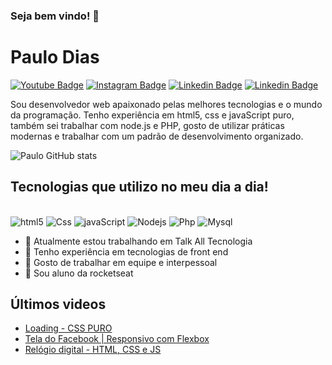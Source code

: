 ### Seja bem vindo! 👋

# Paulo Dias 

[![Youtube Badge](https://img.shields.io/badge/YouTube-FF0000?style=for-the-badge&logo=youtube&logoColor=white)](https://www.youtube.com/channel/UC22R6FYBfsWi7IUCIgdYN3g) 
[![Instagram Badge](https://img.shields.io/badge/Instagram-E4405F?style=for-the-badge&logo=instagram&logoColor=white)](https://www.instagram.com/dev.paulo.dias/)
[![Linkedin Badge](https://img.shields.io/badge/LinkedIn-0077B5?style=for-the-badge&logo=linkedin&logoColor=white)](https://www.linkedin.com/in/paulo-dias-tomaz-tome/)
[![Linkedin Badge](https://img.shields.io/badge/WhatsApp-25D366?style=for-the-badge&logo=whatsapp&logoColor=white)](https://api.whatsapp.com/send?phone=5543999614912)

Sou desenvolvedor web apaixonado pelas melhores tecnologias e o mundo da programação. Tenho experiência  em html5, css e javaScript puro, também sei trabalhar com node.js e PHP, gosto de utilizar práticas modernas e trabalhar com um padrão de desenvolvimento organizado.

![Paulo GitHub stats](https://github-readme-stats.vercel.app/api?username=PauloDiasTome&show_icons=true&theme=dracula)

## Tecnologias que utilizo no meu dia a dia!

<div style="display:inline_block"><br/>
    <img alt="html5" src="https://img.shields.io/badge/HTML5-E34F26?style=for-the-badge&logo=html5&logoColor=white" />
    <img alt="Css" src="https://img.shields.io/badge/CSS3-1572B6?style=for-the-badge&logo=css3&logoColor=white" />
    <img alt="javaScript" src="https://img.shields.io/badge/JavaScript-F7DF1E?style=for-the-badge&logo=javascript&logoColor=black" />
    <img alt="Nodejs" src="https://img.shields.io/badge/Node.js-43853D?style=for-the-badge&logo=node.js&logoColor=white" />
    <img alt="Php" src="https://img.shields.io/badge/PHP-777BB4?style=for-the-badge&logo=php&logoColor=white" />
    <img alt="Mysql" src="https://img.shields.io/badge/MySQL-00000F?style=for-the-badge&logo=mysql&logoColor=white" />
</div>

- 🔭 Atualmente estou trabalhando em Talk All Tecnologia
- 🌱 Tenho experiência em tecnologias de front end
- 👯 Gosto de trabalhar em equipe e interpessoal
- 🤔 Sou aluno da rocketseat

## Últimos videos

 - [Loading - CSS PURO](https://www.youtube.com/watch?v=2IABJbOCWEE)<br>
 - [Tela do Facebook | Responsivo com Flexbox](https://www.youtube.com/watch?v=aX_CJnz8Jgc)<br>
 - [Relógio digital - HTML, CSS e JS](https://www.youtube.com/watch?v=DIXvPcx5Vt4&t=2s)<br>
